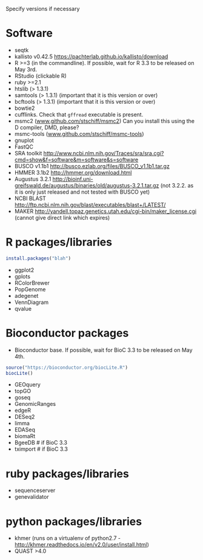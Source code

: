 Specify versions if necessary

# Software

* seqtk
* kallisto v0.42.5 https://pachterlab.github.io/kallisto/download
* R >=3 (in the commandline). If possible, wait for R 3.3 to be released on May 3rd.  
* RStudio (clickable R)
* ruby >=2.1
* htslib (> 1.3.1) 
* samtools (> 1.3.1) (important that it is this version or over)
* bcftools (> 1.3.1) (important that it is this version or over)
* bowtie2
* cufflinks. Check that ```gffread``` executable is present.
* msmc2 (www.github.com/stschiff/msmc2) Can you install this using the D compiler, DMD, please?
* msmc-tools (www.github.com/stschiff/msmc-tools)
* gnuplot
* FastQC
* SRA toolkit http://www.ncbi.nlm.nih.gov/Traces/sra/sra.cgi?cmd=show&f=software&m=software&s=software
* BUSCO v1.1b1 http://busco.ezlab.org/files/BUSCO_v1.1b1.tar.gz
* HMMER 3.1b2 http://hmmer.org/download.html
* Augustus 3.2.1 http://bioinf.uni-greifswald.de/augustus/binaries/old/augustus-3.2.1.tar.gz (not 3.2.2. as it is only just released and not tested with BUSCO yet)
* NCBI BLAST http://ftp.ncbi.nlm.nih.gov/blast/executables/blast+/LATEST/
* MAKER http://yandell.topaz.genetics.utah.edu/cgi-bin/maker_license.cgi  (cannot give direct link which expires)


# R packages/libraries 

```R
install.packages("blah")
```

* ggplot2
* gplots
* RColorBrewer
* PopGenome
* adegenet
* VennDiagram
* qvalue

# Bioconductor packages
* Bioconductor base.  If possible, wait for BioC 3.3 to be released on May 4th.  

```R
source("https://bioconductor.org/biocLite.R")
biocLite()
```

* GEOquery
* topGO
* goseq
* GenomicRanges
* edgeR
* DESeq2
* limma
* EDASeq
* biomaRt
* BgeeDB # if BioC 3.3
* tximport # if BioC 3.3

# ruby packages/libraries

* sequenceserver
* genevalidator


# python packages/libraries

* khmer (runs on a virtualenv of python2.7 - http://khmer.readthedocs.io/en/v2.0/user/install.html)
* QUAST >4.0
